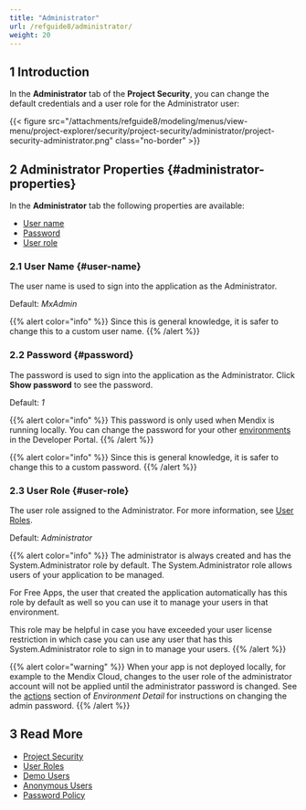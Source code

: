 ```yaml
---
title: "Administrator"
url: /refguide8/administrator/
weight: 20
---
```


## 1 Introduction

In the **Administrator** tab of the **Project Security**, you can change the default credentials and a user role for the Administrator user:

{{< figure src="/attachments/refguide8/modeling/menus/view-menu/project-explorer/security/project-security/administrator/project-security-administrator.png" class="no-border" >}}

## 2 Administrator Properties {#administrator-properties}

In the **Administrator** tab the following properties are available:

* [User name](#user-name)
* [Password](#password)
* [User role](#user-role)

### 2.1 User Name {#user-name}

The user name is used to sign into the application as the Administrator.

Default: *MxAdmin* 

{{% alert color="info" %}}
Since this is general knowledge, it is safer to change this to a custom user name.
{{% /alert %}}

### 2.2 Password {#password}

The password is used to sign into the application as the Administrator. Click **Show password** to see the password. 

Default: *1*

{{% alert color="info" %}}
This password is only used when Mendix is running locally. You can change the password for your other [environments](/developerportal/deploy/environments-details/) in the Developer Portal.
{{% /alert %}}

{{% alert color="info" %}}
Since this is general knowledge, it is safer to change this to a custom password.
{{% /alert %}}

### 2.3 User Role {#user-role}

The user role assigned to the Administrator. For more information, see [User Roles](/refguide8/user-roles/). 

Default: *Administrator*

{{% alert color="info" %}}
The administrator is always created and has the System.Administrator role by default. The System.Administrator role allows users of your application to be managed. 

For Free Apps, the user that created the application automatically has this role by default as well so you can use it to manage your users in that environment.

This role may be helpful in case you have exceeded your user license restriction in which case you can use any user that has this System.Administrator role to sign in to manage your users.
{{% /alert %}}

{{% alert color="warning" %}}
When your app is not deployed locally, for example to the Mendix Cloud, changes to the user role of the administrator account will not be applied until the administrator password is changed. See the [actions](/developerportal/deploy/environments-details/#actions) section of *Environment Detail* for instructions on changing the admin password.
{{% /alert %}}

## 3 Read More

* [Project Security](/refguide8/project-security/)
* [User Roles](/refguide8/user-roles/)
* [Demo Users](/refguide8/demo-users/)
* [Anonymous Users](/refguide8/anonymous-users/)
* [Password Policy](/refguide8/password-policy/)
